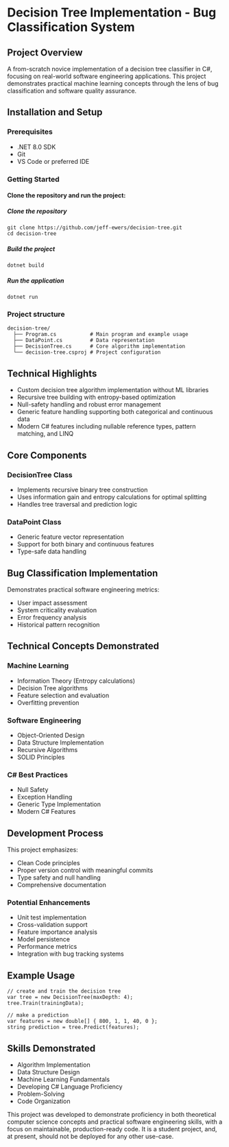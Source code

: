# Decision Tree Implementation - Bug Classification System

## Project Overview
A from-scratch novice implementation of a decision tree classifier in C#, focusing on real-world software engineering applications. This project demonstrates practical machine learning concepts through the lens of bug classification and software quality assurance.

## Installation and Setup

### Prerequisites
- .NET 8.0 SDK
- Git
- VS Code or preferred IDE

### Getting Started
#### Clone the repository and run the project:

##### Clone the repository
```
git clone https://github.com/jeff-ewers/decision-tree.git
cd decision-tree
```

##### Build the project
```dotnet build```

##### Run the application
```dotnet run```

### Project structure
```
decision-tree/
  ├── Program.cs           # Main program and example usage
  ├── DataPoint.cs         # Data representation
  ├── DecisionTree.cs      # Core algorithm implementation
  └── decision-tree.csproj # Project configuration
```
## Technical Highlights

- Custom decision tree algorithm implementation without ML libraries
- Recursive tree building with entropy-based optimization
- Null-safety handling and robust error management
- Generic feature handling supporting both categorical and continuous data
- Modern C# features including nullable reference types, pattern matching, and LINQ

## Core Components
### DecisionTree Class

- Implements recursive binary tree construction
- Uses information gain and entropy calculations for optimal splitting
- Handles tree traversal and prediction logic

### DataPoint Class

- Generic feature vector representation
- Support for both binary and continuous features
- Type-safe data handling

## Bug Classification Implementation
Demonstrates practical software engineering metrics:

- User impact assessment
- System criticality evaluation
- Error frequency analysis
- Historical pattern recognition

## Technical Concepts Demonstrated
### Machine Learning

- Information Theory (Entropy calculations)
- Decision Tree algorithms
- Feature selection and evaluation
- Overfitting prevention

### Software Engineering

- Object-Oriented Design
- Data Structure Implementation
- Recursive Algorithms
- SOLID Principles

### C# Best Practices

- Null Safety
- Exception Handling
- Generic Type Implementation
- Modern C# Features

## Development Process
This project emphasizes:

- Clean Code principles
- Proper version control with meaningful commits
- Type safety and null handling
- Comprehensive documentation

### Potential Enhancements

- Unit test implementation
- Cross-validation support
- Feature importance analysis
- Model persistence
- Performance metrics
- Integration with bug tracking systems

## Example Usage
```
// create and train the decision tree
var tree = new DecisionTree(maxDepth: 4);
tree.Train(trainingData);

// make a prediction
var features = new double[] { 800, 1, 1, 40, 0 };
string prediction = tree.Predict(features);
```
## Skills Demonstrated

- Algorithm Implementation
- Data Structure Design
- Machine Learning Fundamentals
- Developing C# Language Proficiency
- Problem-Solving
- Code Organization


This project was developed to demonstrate proficiency in both theoretical computer science concepts and practical software engineering skills, with a focus on maintainable, production-ready code. It is a student project, and, at present, should not be deployed for any other use-case.
